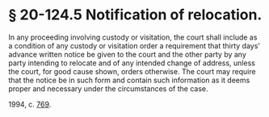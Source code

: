 # § 20-124.5 Notification of relocation.

<p>In any proceeding involving custody or visitation, the court shall include as a condition of any custody or visitation order a requirement that thirty days' advance written notice be given to the court and the other party by any party intending to relocate and of any intended change of address, unless the court, for good cause shown, orders otherwise. The court may require that the notice be in such form and contain such information as it deems proper and necessary under the circumstances of the case.</p><p>1994, c. <a href='http://lis.virginia.gov/cgi-bin/legp604.exe?941+ful+CHAP0769'>769</a>.</p>